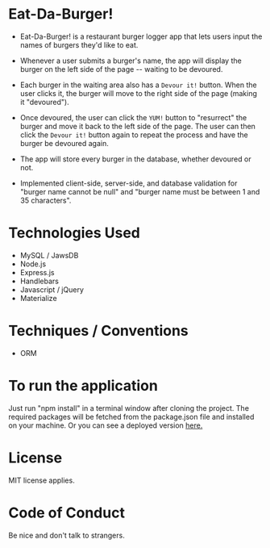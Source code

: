 # Eat-Da-Burger!
* Eat-Da-Burger! is a restaurant burger logger app that lets users input the names of burgers they'd like to eat.

* Whenever a user submits a burger's name, the app will display the burger on the left side of the page -- waiting to be devoured.

* Each burger in the waiting area also has a `Devour it!` button. When the user clicks it, the burger will move to the right side of the page (making it "devoured").

* Once devoured, the user can click the `YUM!` button to "resurrect" the burger and move it back to the left side of the page. The user can then click the `Devour it!` button again to repeat the process and have the burger be devoured again.

* The app will store every burger in the database, whether devoured or not.

* Implemented client-side, server-side, and database validation for "burger name cannot be null" and "burger name must be between 1 and 35 characters".

# Technologies Used
* MySQL / JawsDB
* Node.js
* Express.js
* Handlebars
* Javascript / jQuery
* Materialize

# Techniques / Conventions
* ORM

# To run the application
Just run "npm install" in a terminal window after cloning the project. The required packages will be fetched from the package.json file and installed on your machine. Or you can see a deployed version [here.](https://fast-spire-44540.herokuapp.com/)

# License
MIT license applies.

# Code of Conduct
Be nice and don't talk to strangers.
